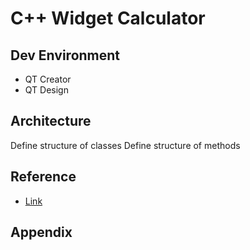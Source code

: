 # C++ Widget Calculator

## Dev Environment
- QT Creator
- QT Design

## Architecture
Define structure of classes
Define structure of methods

## Reference
- [Link](https://pt.wikipedia.org/wiki/Nota%C3%A7%C3%A3o_polonesa_inversa)
## Appendix


